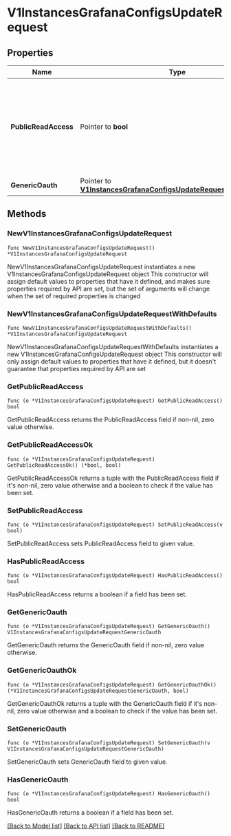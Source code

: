 # V1InstancesGrafanaConfigsUpdateRequest

## Properties

Name | Type | Description | Notes
------------ | ------------- | ------------- | -------------
**PublicReadAccess** | Pointer to **bool** | If it&#39;s true, anyone can access the Grafana dashboards without logging in. If it is wrong, a login is required. | [optional] 
**GenericOauth** | Pointer to [**V1InstancesGrafanaConfigsUpdateRequestGenericOauth**](V1InstancesGrafanaConfigsUpdateRequestGenericOauth.md) |  | [optional] 

## Methods

### NewV1InstancesGrafanaConfigsUpdateRequest

`func NewV1InstancesGrafanaConfigsUpdateRequest() *V1InstancesGrafanaConfigsUpdateRequest`

NewV1InstancesGrafanaConfigsUpdateRequest instantiates a new V1InstancesGrafanaConfigsUpdateRequest object
This constructor will assign default values to properties that have it defined,
and makes sure properties required by API are set, but the set of arguments
will change when the set of required properties is changed

### NewV1InstancesGrafanaConfigsUpdateRequestWithDefaults

`func NewV1InstancesGrafanaConfigsUpdateRequestWithDefaults() *V1InstancesGrafanaConfigsUpdateRequest`

NewV1InstancesGrafanaConfigsUpdateRequestWithDefaults instantiates a new V1InstancesGrafanaConfigsUpdateRequest object
This constructor will only assign default values to properties that have it defined,
but it doesn't guarantee that properties required by API are set

### GetPublicReadAccess

`func (o *V1InstancesGrafanaConfigsUpdateRequest) GetPublicReadAccess() bool`

GetPublicReadAccess returns the PublicReadAccess field if non-nil, zero value otherwise.

### GetPublicReadAccessOk

`func (o *V1InstancesGrafanaConfigsUpdateRequest) GetPublicReadAccessOk() (*bool, bool)`

GetPublicReadAccessOk returns a tuple with the PublicReadAccess field if it's non-nil, zero value otherwise
and a boolean to check if the value has been set.

### SetPublicReadAccess

`func (o *V1InstancesGrafanaConfigsUpdateRequest) SetPublicReadAccess(v bool)`

SetPublicReadAccess sets PublicReadAccess field to given value.

### HasPublicReadAccess

`func (o *V1InstancesGrafanaConfigsUpdateRequest) HasPublicReadAccess() bool`

HasPublicReadAccess returns a boolean if a field has been set.

### GetGenericOauth

`func (o *V1InstancesGrafanaConfigsUpdateRequest) GetGenericOauth() V1InstancesGrafanaConfigsUpdateRequestGenericOauth`

GetGenericOauth returns the GenericOauth field if non-nil, zero value otherwise.

### GetGenericOauthOk

`func (o *V1InstancesGrafanaConfigsUpdateRequest) GetGenericOauthOk() (*V1InstancesGrafanaConfigsUpdateRequestGenericOauth, bool)`

GetGenericOauthOk returns a tuple with the GenericOauth field if it's non-nil, zero value otherwise
and a boolean to check if the value has been set.

### SetGenericOauth

`func (o *V1InstancesGrafanaConfigsUpdateRequest) SetGenericOauth(v V1InstancesGrafanaConfigsUpdateRequestGenericOauth)`

SetGenericOauth sets GenericOauth field to given value.

### HasGenericOauth

`func (o *V1InstancesGrafanaConfigsUpdateRequest) HasGenericOauth() bool`

HasGenericOauth returns a boolean if a field has been set.


[[Back to Model list]](../README.md#documentation-for-models) [[Back to API list]](../README.md#documentation-for-api-endpoints) [[Back to README]](../README.md)


